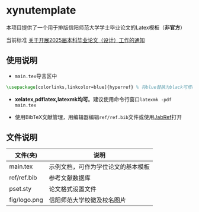 # xynutemplate

本项目提供了一个用于排版信阳师范大学学士毕业论文的Latex模板（**非官方**）

当前标准 [关于开展2025届本科毕业论文（设计）工作的通知](http://jwc.xynu.edu.cn/info/1038/9746.htm)

## 使用说明

* ```main.tex```导言区中
```tex
\usepackage[colorlinks,linkcolor=blue]{hyperref} % 将blue替换为black可修改目录文字颜色为黑色 
```

* **xelatex,pdflatex,latexmk均可**。建议使用命令行窗口```latexmk -pdf main.tex```

* 使用BibTeX文献管理，用编辑器编辑```ref/ref.bib```文件或使用[JabRef](https://www.jabref.org/)打开

## 文件说明

| 文件(夹)     | 说明                               |
| ------------ | ---------------------------------- |
| main.tex     | 示例文档，可作为学位论文的基本模板 |
| ref/ref.bib  | 参考文献数据库                     |
| pset.sty     | 论文格式设置文件                   |
| fig/logo.png | 信阳师范大学校徽及校名图片         |

